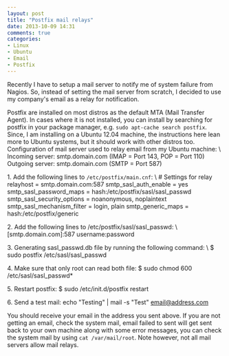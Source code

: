 ```yaml
---
layout: post
title: "Postfix mail relays"
date: 2013-10-09 14:31
comments: true
categories:
- Linux
- Ubuntu
- Email
- Postfix
---
```

Recently I have to setup a mail server to notify me of system failure from Nagios. So, instead of setting the mail server from scratch, I decided to use my company's email as a relay for notification.

<!-- more -->

Postfix are installed on most distros as the default MTA (Mail Transfer Agent). In cases where it is not installed, you can install by searching for postfix in your package manager, e.g. `sudo apt-cache search postfix`. Since, I am installing on a Ubuntu 12.04 machine, the instructions here lean more to Ubuntu systems, but it should work with other distros too. Configuration of mail server used to relay email from my Ubuntu machine: \ 
    Incoming server: smtp.domain.com (IMAP = Port 143, POP = Port 110)
    Outgoing server: smtp.domain.com (SMTP = Port 587)

1\. Add the following lines to `/etc/postfix/main.cnf`: \ 
    # Settings for relay
    relayhost = smtp.domain.com:587
    smtp_sasl_auth_enable = yes
    smtp_sasl_password_maps = hash:/etc/postfix/sasl/sasl_passwd
    smtp_sasl_security_options = noanonymous, noplaintext
    smtp_sasl_mechanism_filter = login, plain
    smtp_generic_maps = hash:/etc/postfix/generic 

2\. Add the following lines to /etc/postfix/sasl/sasl\_passwd: \ 
    [smtp.domain.com]:587 username:password

3\. Generating sasl\_passwd.db file by running the following command: \ 
    $ sudo postfix /etc/sasl/sasl\_passwd

4\. Make sure that only root can read both file:
    $ sudo chmod 600 /etc/sasl/sasl\_passwd*

5\. Restart postfix:
    $ sudo /etc/init.d/postfix restart

6\. Send a test mail:
    echo "Testing" | mail -s "Test" email@address.com

You should receive your email in the address you sent above. If you are not getting an email, check the system mail, email failed to sent will get sent back to your own machine along with some error messages, you can check the system mail by using `cat /var/mail/root`. Note however, not all mail servers allow mail relays.
